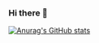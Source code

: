 ### Hi there 👋

[![Anurag's GitHub stats](https://github-readme-stats.vercel.app/api?username=muskonu)](https://github.com/muskonu/github-readme-stats)

<!--
**muskonu/muskonu** is a ✨ _special_ ✨ repository because its `README.md` (this file) appears on your GitHub profile.

Here are some ideas to get you started:

- 🔭 I’m currently working on ...
- 🌱 I’m currently learning ...
- 👯 I’m looking to collaborate on ...
- 🤔 I’m looking for help with ...
- 💬 Ask me about ...
- 📫 How to reach me: ...
- 😄 Pronouns: ...
- ⚡ Fun fact: ...
-->
